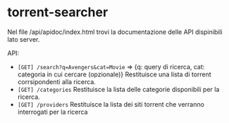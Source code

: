 # torrent-searcher
Nel file /api/apidoc/index.html trovi la documentazione delle API dispinibili lato server. 

API:
- ```[GET] /search?q=Avengers&cat=Movie``` => {q: query di ricerca, cat: categoria in cui cercare (opzionale)}
Restituisce una lista di torrent corrsipondenti alla ricerca.
- ```[GET] /categories```
Restituisce la lista delle categorie disponibili per la ricerca.
- ```[GET] /providers```
Restituisce la lista dei siti torrent che verranno interrogati per la ricerca
